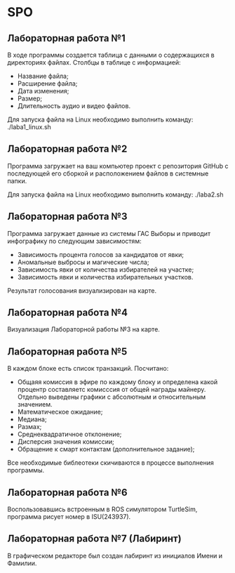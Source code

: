 # SPO

## Лабораторная работа №1

В ходе программы создается таблица с данными о содержащихся в директориях файлах.
Столбцы в таблице с информацией:
- Название файла;
- Расширение файла;
- Дата изменения;
- Размер;
- Длительность аудио и видео файлов.

Для запуска файла на Linux необходимо выполнить команду:
./laba1_linux.sh

## Лабораторная работа №2

Программа загружает на ваш компьютер проект с репозитория GitHub с последующей его сборкой и расположением файлов в системные папки.

Для запуска файла на Linux необходимо выполнить команду: ./laba2.sh

## Лабораторная работа №3

Программа загружает данные из системы ГАС Выборы и приводит инфографику по следующим зависимостям:
- Зависимость процента голосов за кандидатов от явки;
- Аномальные выбросы и магические числа;
- Зависимость явки от количества избирателей на участке;
- Зависимость явки и количества избирательных участков. 

Результат голосования визуализирован на карте.

## Лабораторная работа №4

Визуализация Лабораторной работы №3 на карте.

## Лабораторная работа №5

В каждом блоке есть список транзакций.
Посчитано:
- Общаяя комиссия в эфире по каждому блоку и определена какой процентр составляетс комисссия от общей награды майнеру.
Отдельно выведены графики с абсолютным и относительным значением.
- Математическое ожидание;
- Медиана;
- Размах;
- Среднеквадратичное отклонение;
- Дисперсия значения комиссии;
- Обращение к смарт контактам (дополнительное задание);

Все необходимые библеотеки скичиваются в процессе выполнения программы.

## Лабораторная работа №6

Воспользовавшись встроенным в ROS симулятором TurtleSim, программа рисует номер в ISU(243937).

## Лабораторная работа №7 (Лабиринт)

В графическом редакторе был создан лабиринт из инициалов Имени и Фамилии.
